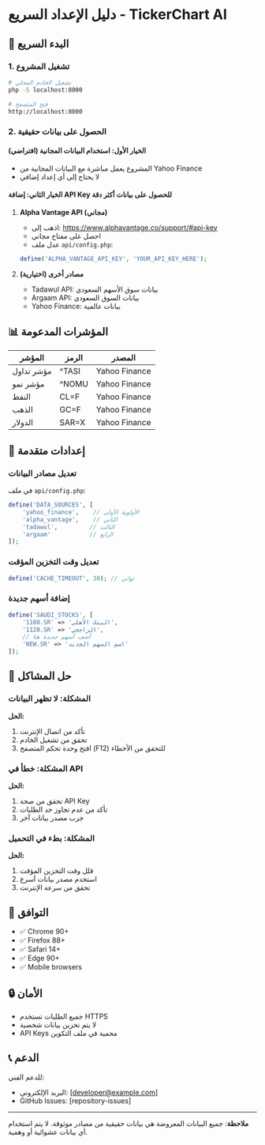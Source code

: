 # دليل الإعداد السريع - TickerChart AI

## 🚀 البدء السريع

### 1. تشغيل المشروع
```bash
# تشغيل الخادم المحلي
php -S localhost:8000

# فتح المتصفح
http://localhost:8000
```

### 2. الحصول على بيانات حقيقية

#### الخيار الأول: استخدام البيانات المجانية (افتراضي)
- المشروع يعمل مباشرة مع البيانات المجانية من Yahoo Finance
- لا يحتاج إلى أي إعداد إضافي

#### الخيار الثاني: إضافة API Key للحصول على بيانات أكثر دقة

1. **Alpha Vantage API (مجاني)**
   - اذهب إلى: https://www.alphavantage.co/support/#api-key
   - احصل على مفتاح مجاني
   - عدل ملف `api/config.php`:
   ```php
   define('ALPHA_VANTAGE_API_KEY', 'YOUR_API_KEY_HERE');
   ```

2. **مصادر أخرى (اختيارية)**
   - Tadawul API: بيانات سوق الأسهم السعودي
   - Argaam API: بيانات السوق السعودي
   - Yahoo Finance: بيانات عالمية

## 📊 المؤشرات المدعومة

| المؤشر | الرمز | المصدر |
|--------|-------|--------|
| مؤشر تداول | ^TASI | Yahoo Finance |
| مؤشر نمو | ^NOMU | Yahoo Finance |
| النفط | CL=F | Yahoo Finance |
| الذهب | GC=F | Yahoo Finance |
| الدولار | SAR=X | Yahoo Finance |

## 🔧 إعدادات متقدمة

### تعديل مصادر البيانات
في ملف `api/config.php`:
```php
define('DATA_SOURCES', [
    'yahoo_finance',    // الأولوية الأولى
    'alpha_vantage',    // الثاني
    'tadawul',         // الثالث
    'argaam'           // الرابع
]);
```

### تعديل وقت التخزين المؤقت
```php
define('CACHE_TIMEOUT', 30); // ثواني
```

### إضافة أسهم جديدة
```php
define('SAUDI_STOCKS', [
    '1180.SR' => 'البنك الأهلي',
    '1120.SR' => 'الراجحي',
    // أضف أسهم جديدة هنا
    'NEW.SR' => 'اسم السهم الجديد'
]);
```

## 🐛 حل المشاكل

### المشكلة: لا تظهر البيانات
**الحل:**
1. تأكد من اتصال الإنترنت
2. تحقق من تشغيل الخادم
3. افتح وحدة تحكم المتصفح (F12) للتحقق من الأخطاء

### المشكلة: خطأ في API
**الحل:**
1. تحقق من صحة API Key
2. تأكد من عدم تجاوز حد الطلبات
3. جرب مصدر بيانات آخر

### المشكلة: بطء في التحميل
**الحل:**
1. قلل وقت التخزين المؤقت
2. استخدم مصدر بيانات أسرع
3. تحقق من سرعة الإنترنت

## 📱 التوافق

- ✅ Chrome 90+
- ✅ Firefox 88+
- ✅ Safari 14+
- ✅ Edge 90+
- ✅ Mobile browsers

## 🔒 الأمان

- جميع الطلبات تستخدم HTTPS
- لا يتم تخزين بيانات شخصية
- API Keys محمية في ملف التكوين

## 📞 الدعم

للدعم الفني:
- البريد الإلكتروني: [developer@example.com]
- GitHub Issues: [repository-issues]

---

**ملاحظة**: جميع البيانات المعروضة هي بيانات حقيقية من مصادر موثوقة. لا يتم استخدام أي بيانات عشوائية أو وهمية. 